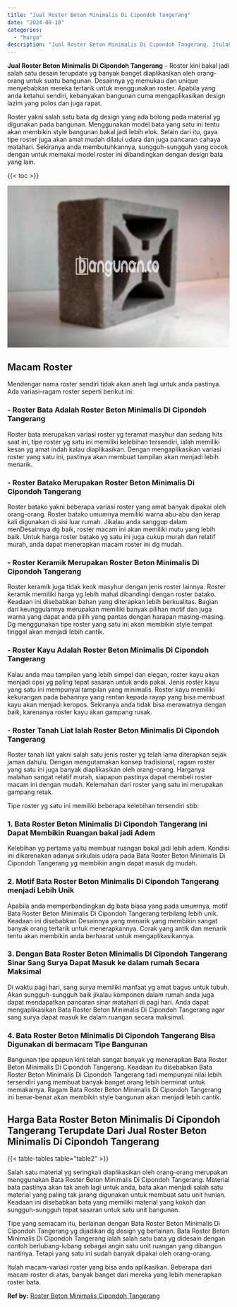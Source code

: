 ```yaml
---
title: "Jual Roster Beton Minimalis Di Cipondoh Tangerang"
date: "2024-08-10"
categories: 
  - "harga"
description: "Jual Roster Beton Minimalis Di Cipondoh Tangerang. Itulah macam-variasi roster yang bisa anda aplikasikan. Beberapa dari macam roster di atas, banyak banget..."
---
```


**Jual Roster Beton Minimalis Di Cipondoh Tangerang** – Roster kini bakal jadi salah satu desain terupdate yg banyak banget diaplikasikan oleh orang-orang untuk suatu bangunan. Desainnya yg memukau dan unique menyebabkan mereka tertarik untuk menggunakan roster. Apabila yang anda ketahui sendiri, kebanyakan bangunan cuma mengaplikasikan design lazim yang polos dan juga rapat.

Roster yakni salah satu bata dg design yang ada bolong pada material yg digunakan pada bangunan. Menggunakan model bata yang satu ini tentu akan membikin style bangunan bakal jadi lebih elok. Selain dari itu, gaya tipe roster juga akan amat mudah dilalui udara dan juga pancaran cahaya matahari. Sekiranya anda membutuhkannya, sungguh-sungguh yang cocok dengan untuk memakai model roster ini dibandingkan dengan design bata yang lain.

{{< toc >}}

![Jual Roster Beton Minimalis Di Cipondoh Tangerang](/images/bata-roster-minimalis-25.png)

## Macam Roster

Mendengar nama roster sendiri tidak akan aneh lagi untuk anda pastinya. Ada variasi-ragam roster seperti berikut ini:

### \- Roster Bata Adalah Roster Beton Minimalis Di Cipondoh Tangerang

Roster bata merupakan variasi roster yg teramat masyhur dan sedang hits saat ini, tipe roster yg satu ini memiliki kelebihan tersendiri, ialah memiliki kesan yg amat indah kalau diaplikasikan. Dengan mengaplikasikan variasi roster yang satu ini, pastinya akan membuat tampilan akan menjadi lebih menarik.

### \- Roster Batako Merupakan Roster Beton Minimalis Di Cipondoh Tangerang

Roster batako yakni beberapa variasi roster yang amat banyak dipakai oleh orang-orang. Roster batako umumnya memiliki warna abu-abu dan kerap kali digunakan di sisi luar rumah. Jikalau anda sanggup dalam menDesainnya dg baik, roster macam ini akan memiliki mutu yang lebih baik. Untuk harga roster batako yg satu ini juga cukup murah dan relatif murah, anda dapat menerapkan macam roster ini dg mudah.

### \- Roster Keramik Merupakan Roster Beton Minimalis Di Cipondoh Tangerang

Roster keramik juga tidak keok masyhur dengan jenis roster lainnya. Roster keramik memiliki harga yg lebih mahal dibandingi dengan roster batako. Keadaan ini disebabkan bahan yang diterapkan lebih berkualitas. Bagian dari keunggulannya merupakan memiliki banyak pilihan motif dan juga warna yang dapat anda pilih yang pantas dengan harapan masing-masing. Dg menggunakan tipe roster yang satu ini akan membikin style tempat tinggal akan menjadi lebih cantik.

### \- Roster Kayu Adalah Roster Beton Minimalis Di Cipondoh Tangerang

Kalau anda mau tampilan yang lebih simpel dan elegan, roster kayu akan menjadi opsi yg paling tepat sasaran untuk anda pakai. Jenis roster kayu yang satu ini mempunyai tampilan yang minimalis. Roster kayu memiliki kekurangan pada bahannya yang rentan kepada rayap yang bisa membuat kayu akan menjadi keropos. Sekiranya anda tidak bisa merawatnya dengan baik, karenanya roster kayu akan gampang rusak.

### \- Roster Tanah Liat Ialah Roster Beton Minimalis Di Cipondoh Tangerang

Roster tanah liat yakni salah satu jenis roster yg telah lama diterapkan sejak jaman dahulu. Dengan mengutamakan konsep tradisional, ragam roster yang satu ini juga banyak diaplikasikan oleh orang-orang. Harganya malahan sangat relatif murah, siapapun pastinya dapat membeli roster macam ini dengan mudah. Kelemahan dari roster yang satu ini merupakan gampang retak.

Tipe roster yg satu ini memiliki beberapa kelebihan tersendiri sbb:

### 1\. Bata Roster Beton Minimalis Di Cipondoh Tangerang ini Dapat Membikin Ruangan bakal jadi Adem

Kelebihan yg pertama yaitu membuat ruangan bakal jadi lebih adem. Kondisi ini dikarenakan adanya sirkulais udara pada Bata Roster Beton Minimalis Di Cipondoh Tangerang yg membikin angin dapat masuk dg mudah.

### 2\. Motif Bata Roster Beton Minimalis Di Cipondoh Tangerang menjadi Lebih Unik

Apabila anda memperbandingkan dg bata biasa yang pada umumnya, motif Bata Roster Beton Minimalis Di Cipondoh Tangerang terbilang lebih unik. Keadaan ini disebabkan Desainnya yang menarik yang membikin sangat banyak orang tertarik untuk menerapkannya. Corak yang antik dan menarik tentu akan membikin anda berhasrat untuk mengaplikasikannya.

### 3\. Dengan Bata Roster Beton Minimalis Di Cipondoh Tangerang Sinar Sang Surya Dapat Masuk ke dalam rumah Secara Maksimal

Di waktu pagi hari, sang surya memiliki manfaat yg amat bagus untuk tubuh. Akan sungguh-sungguh baik jikalau komponen dalam rumah anda juga dapat mendapatkan pancaran sinar matahari di pagi hari. Anda dapat mengaplikasikan Bata Roster Beton Minimalis Di Cipondoh Tangerang agar sang surya dapat masuk ke dalam ruangan secara maksimal.

### 4\. Bata Roster Beton Minimalis Di Cipondoh Tangerang Bisa Digunakan di bermacam Tipe Bangunan

Bangunan tipe apapun kini telah sangat banyak yg menerapkan Bata Roster Beton Minimalis Di Cipondoh Tangerang. Keadaan itu disebabkan Bata Roster Beton Minimalis Di Cipondoh Tangerang tadi mempunyai nilai lebih tersendiri yang membuat banyak banget orang lebih berminat untuk memakainya. Ragam Bata Roster Beton Minimalis Di Cipondoh Tangerang ini benar-benar akan membikin style bangunan akan menjadi lebih cantik.

## Harga Bata Roster Beton Minimalis Di Cipondoh Tangerang Terupdate Dari Jual Roster Beton Minimalis Di Cipondoh Tangerang

{{< table-tables table="table2" >}}

Salah satu material yg seringkali diaplikasikan oleh orang-orang merupakan menggunakan Bata Roster Beton Minimalis Di Cipondoh Tangerang. Material bata pastinya akan tak aneh lagi untuk anda, bata akan menjadi salah satu material yang paling tak jarang digunakan untuk membuat satu unit hunian. Keadaan ini disebabkan bata yang memiliki material yang kokoh dan sungguh-sungguh tepat sasaran untuk satu unit bangunan.

Tipe yang semacam itu, berlainan dengan Bata Roster Beton Minimalis Di Cipondoh Tangerang yg dijadikan dg design yg berlainan. Bata Roster Beton Minimalis Di Cipondoh Tangerang ialah salah satu bata yg didesain dengan contoh berlubang-lubang sebagai angin satu unit ruangan yang dibangun nantinya. Tetapi yang satu ini sudah banyak dipakai oleh orang-orang.

Itulah macam-variasi roster yang bisa anda aplikasikan. Beberapa dari macam roster di atas, banyak banget dari mereka yang lebih menerapkan roster bata.

**Ref by:** [Roster Beton Minimalis Cipondoh Tangerang](https://id.wikipedia.org/wiki/Roster)
